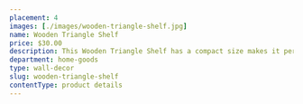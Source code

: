 ```yaml
---
placement: 4
images: [./images/wooden-triangle-shelf.jpg]
name: Wooden Triangle Shelf
price: $30.00
description: This Wooden Triangle Shelf has a compact size makes it perfect for small spaces, while the high-quality materials ensure its durability and longevity.
department: home-goods
type: wall-decor
slug: wooden-triangle-shelf
contentType: product details
---
```

